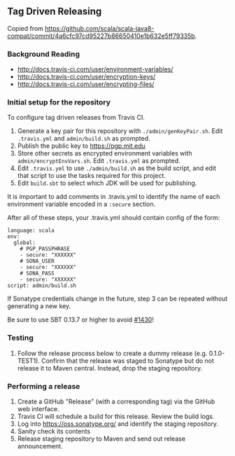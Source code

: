 ## Tag Driven Releasing

Copied from https://github.com/scala/scala-java8-compat/commit/4a6cfc97cd95227b86650410e1b632e5ff79335b.

### Background Reading

  - http://docs.travis-ci.com/user/environment-variables/
  - http://docs.travis-ci.com/user/encryption-keys/
  - http://docs.travis-ci.com/user/encrypting-files/

### Initial setup for the repository

To configure tag driven releases from Travis CI.

  1. Generate a key pair for this repository with `./admin/genKeyPair.sh`.
     Edit `.travis.yml` and `admin/build.sh` as prompted.
  2. Publish the public key to https://pgp.mit.edu
  3. Store other secrets as encrypted environment variables with `admin/encryptEnvVars.sh`.
     Edit `.travis.yml` as prompted.
  4. Edit `.travis.yml` to use `./admin/build.sh` as the build script,
     and edit that script to use the tasks required for this project.
  5. Edit `build.sbt` to select which JDK will be used for publishing.

It is important to add comments in .travis.yml to identify the name
of each environment variable encoded in a `:secure` section.

After all of these steps, your .travis.yml should contain config of the
form:

	language: scala
	env:
	  global:
	    # PGP_PASSPHRASE
	    - secure: "XXXXXX"
	    # SONA_USER
	    - secure: "XXXXXX"
	    # SONA_PASS
	    - secure: "XXXXXX"
	script: admin/build.sh

If Sonatype credentials change in the future, step 3 can be repeated
without generating a new key.

Be sure to use SBT 0.13.7 or higher to avoid [#1430](https://github.com/sbt/sbt/issues/1430)!

### Testing

  1. Follow the release process below to create a dummy release (e.g. 0.1.0-TEST1).
     Confirm that the release was staged to Sonatype but do not release it to Maven
     central. Instead, drop the staging repository.

### Performing a release

  1. Create a GitHub "Release" (with a corresponding tag) via the GitHub
     web interface.
  2. Travis CI will schedule a build for this release. Review the build logs.
  3. Log into https://oss.sonatype.org/ and identify the staging repository.
  4. Sanity check its contents
  5. Release staging repository to Maven and send out release announcement.


